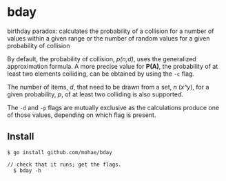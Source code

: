 # bday
birthday paradox: calculates the probability of a collision for a number of values within a given range or the number of random values for a given probability of collision

By default, the probability of collision, _p(n;d)_, uses the generalized approximation formula.  A more precise value for __P(A)__, the probability of at least two elements colliding, can be obtained by using the `-c` flag.

The number of items, _d_, that need to be drawn from a set, _n_ (_x^y_), for a given probability, _p_, of at least two colliding is also supported.

The `-d` and `-p` flags are mutually exclusive as the calculations produce one of those values, depending on which flag is present.


## Install


    $ go install github.com/mohae/bday

    // check that it runs; get the flags.
	  $ bday -h
